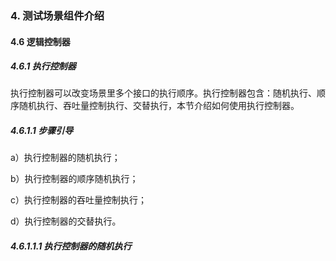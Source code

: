 ### 4. 测试场景组件介绍

#### 4.6 逻辑控制器

##### 4.6.1 执行控制器

执行控制器可以改变场景里多个接口的执行顺序。执行控制器包含：随机执行、顺序随机执行、吞吐量控制执行、交替执行，本节介绍如何使用执行控制器。

##### 4.6.1.1 步骤引导

a）执行控制器的随机执行；

b）执行控制器的顺序随机执行；

c）执行控制器的吞吐量控制执行；

d）执行控制器的交替执行。

##### 4.6.1.1.1 执行控制器的随机执行
